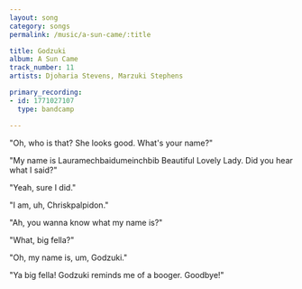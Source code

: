 ```yaml
---
layout: song
category: songs
permalink: /music/a-sun-came/:title

title: Godzuki
album: A Sun Came
track_number: 11
artists: Djoharia Stevens, Marzuki Stephens

primary_recording:
- id: 1771027107
  type: bandcamp

---
```


"Oh, who is that? She looks good. What's your name?"

"My name is Lauramechbaidumeinchbib Beautiful Lovely Lady. Did you hear what I said?"

"Yeah, sure I did."

"I am, uh, Chriskpalpidon."

"Ah, you wanna know what my name is?"

"What, big fella?"

"Oh, my name is, um, Godzuki."

"Ya big fella! Godzuki reminds me of a booger. Goodbye!"